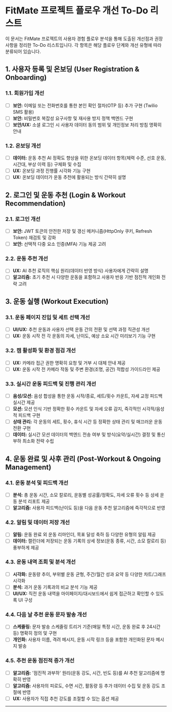 # FitMate 프로젝트 플로우 개선 To-Do 리스트

이 문서는 FitMate 프로젝트의 사용자 경험 플로우 분석을 통해 도출된 개선점과 권장 사항을 정리한 To-Do 리스트입니다. 각 항목은 해당 플로우 단계와 개선 유형에 따라 분류되어 있습니다.

## 1. 사용자 등록 및 온보딩 (User Registration & Onboarding)

### 1.1. 회원가입 개선
- [ ] **보안:** 이메일 또는 전화번호를 통한 본인 확인 절차(OTP 등) 추가 구현 (Twilio SMS 활용)
- [ ] **보안:** 비밀번호 복잡성 요구사항 및 재사용 방지 정책 백엔드 구현
- [ ] **보안/UX:** 소셜 로그인 시 사용자 데이터 동의 범위 및 개인정보 처리 방침 명확히 안내

### 1.2. 온보딩 개선
- [ ] **데이터:** 운동 추천 AI 정확도 향상을 위한 온보딩 데이터 항목(체력 수준, 선호 운동, 시간대, 부상 이력 등) 구체화 및 수집
- [ ] **UX:** 온보딩 과정 진행률 시각화 기능 구현
- [ ] **UX:** 온보딩 데이터가 운동 추천에 활용되는 방식 간략히 설명

## 2. 로그인 및 운동 추천 (Login & Workout Recommendation)

### 2.1. 로그인 개선
- [ ] **보안:** JWT 토큰의 안전한 저장 및 갱신 메커니즘(HttpOnly 쿠키, Refresh Token) 재검토 및 강화
- [ ] **보안:** 선택적 다중 요소 인증(MFA) 기능 제공 고려

### 2.2. 운동 추천 개선
- [ ] **UX:** AI 추천 로직의 핵심 원리(데이터 반영 방식) 사용자에게 간략히 설명
- [ ] **알고리즘:** 초기 추천 시 다양한 운동을 포함하고 사용자 반응 기반 점진적 개인화 전략 고려

## 3. 운동 실행 (Workout Execution)

### 3.1. 운동 페이지 진입 및 세트 선택 개선
- [ ] **UI/UX:** 추천 운동과 사용자 선택 운동 간의 전환 및 선택 과정 직관성 개선
- [ ] **UX:** 운동 시작 전 각 운동의 자세, 난이도, 예상 소요 시간 미리보기 기능 구현

### 3.2. 캠 활성화 및 환경 점검 개선
- [ ] **UX:** 카메라 접근 권한 명확히 요청 및 거부 시 대체 안내 제공
- [ ] **UX:** 운동 시작 전 카메라 작동 및 주변 환경(조명, 공간) 적합성 가이드라인 제공

### 3.3. 실시간 운동 피드백 및 진행 관리 개선
- [ ] **음성/모션:** 음성 합성을 통한 운동 시작/종료, 세트/횟수 카운트, 자세 교정 피드백 실시간 제공
- [ ] **모션:** 모션 인식 기반 정확한 횟수 카운트 및 자세 오류 감지, 즉각적인 시각적/음성적 피드백 구현
- [ ] **상태 관리:** 각 운동의 세트, 횟수, 휴식 시간 등 정확한 상태 관리 및 매끄러운 운동 전환 구현
- [ ] **데이터:** 실시간 모션 데이터의 백엔드 전송 여부 및 방식(요약/실시간) 결정 및 통신 부하 최소화 전략 수립

## 4. 운동 완료 및 사후 관리 (Post-Workout & Ongoing Management)

### 4.1. 운동 분석 및 피드백 개선
- [ ] **분석:** 총 운동 시간, 소모 칼로리, 운동별 성공률/정확도, 자세 오류 횟수 등 상세 운동 분석 리포트 제공
- [ ] **알고리즘:** 사용자 피드백(난이도 등)을 다음 운동 추천 알고리즘에 즉각적으로 반영

### 4.2. 알림 및 데이터 저장 개선
- [ ] **알림:** 운동 완료 외 운동 리마인더, 목표 달성 축하 등 다양한 유형의 알림 제공
- [ ] **데이터:** 캘린더에 저장되는 운동 기록의 상세 정보(운동 종류, 시간, 소모 칼로리 등) 풍부하게 제공

### 4.3. 운동 내역 조회 및 분석 개선
- [ ] **시각화:** 운동량 추이, 부위별 운동 균형, 주간/월간 성과 요약 등 다양한 차트/그래프 시각화
- [ ] **분석:** 과거 운동 기록과의 비교 분석 기능 제공
- [ ] **UI/UX:** 직전 운동 내역을 마이페이지/대시보드에서 쉽게 접근하고 확인할 수 있도록 UI 구성

### 4.4. 다음 날 추천 운동 문자 발송 개선
- [ ] **스케줄링:** 문자 발송 스케줄링 트리거 기준(매일 특정 시간, 운동 완료 후 24시간 등) 명확히 정의 및 구현
- [ ] **개인화:** 사용자 이름, 격려 메시지, 운동 시작 링크 등을 포함한 개인화된 문자 메시지 발송

### 4.5. 추천 운동 점진적 증가 개선
- [ ] **알고리즘:** '점진적 과부하' 원리(운동 강도, 시간, 빈도 등)를 AI 추천 알고리즘에 명확히 반영
- [ ] **알고리즘:** 사용자의 피로도, 수면 시간, 활동량 등 추가 데이터 수집 및 운동 강도 조절에 반영
- [ ] **UX:** 사용자가 직접 추천 강도를 조절할 수 있는 옵션 제공

---
